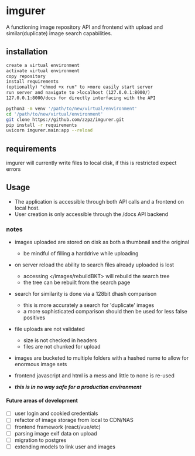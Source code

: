 # imgurer

A functioning image repository API and frontend with upload and similar(duplicate) image search capabilities.

## installation

```txt
create a virtual environment
activate virtual environment
copy repository
install requirements
(optionally) "chmod +x run" to >more easily start server
run server and navigate to >localhost (127.0.0.1:8000/)
127.0.0.1:8000/docs for directly interfacing with the API
```

```bash
python3 -m venv '/path/to/new/virtual/environment'
cd '/path/to/new/virtual/environment'
git clone https://github.com/zzpz/imgurer.git
pip install -r requirements
uvicorn imgurer.main:app --reload
```

## requirements

imgurer will currently write files to local disk, if this is restricted expect errors

## Usage

- The application is accessible through both API calls and a frontend on local host.
- User creation is only accessible through the /docs API backend

### notes

- images uploaded are stored on disk as both a thumbnail and the original
  - be mindful of filling a harddrive while uploading

- on server reload the ability to search files already uploaded is lost
  - accessing </images/rebuildBKT> will rebuild the search tree
  - the tree can be rebuilt from the search page

- search for similarity is done via a 128bit dhash comparison
  - this is more accurately a search for 'duplicate' images
  - a more sophisticated comparison should then be used for less false positives

- file uploads are not validated
  - size is not checked in headers
  - files are not chunked for upload

- images are bucketed to multiple folders with a hashed name to allow for enormous image sets

- frontend javascript and html is a mess and little to none is re-used

- ***this is in no way safe for a production environment***

#### Future areas of development

- [ ] user login and cookied credentials
- [ ] refactor of image storage from local to CDN/NAS
- [ ] frontend framework (react/vue/etc)
- [ ] parsing image exif data on upload
- [ ] migration to postgres
- [ ] extending models to link user and images
